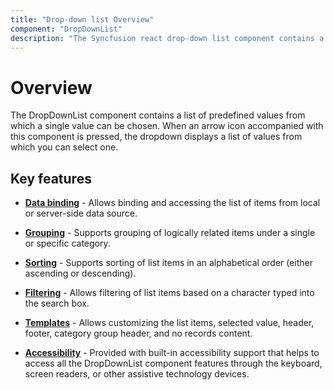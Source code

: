 ```yaml
---
title: "Drop-down list Overview"
component: "DropDownList"
description: "The Syncfusion react drop-down list component contains a list of predefined values from which a single value can be chosen."
---
```


# Overview

The DropDownList component contains a list of predefined values from which a single value can be chosen. When
an arrow icon accompanied with this component is pressed, the dropdown displays a list of values from
which you can select one.

## Key features

* **[Data binding](/drop-down-list/data-binding/)** - Allows binding and accessing the list of items from local or server-side data source.

* **[Grouping](/drop-down-list/grouping/)** -  Supports grouping of logically related items under a single
or specific category.

* **[Sorting](../api/drop-down-list/#sortorder)** - Supports sorting of list items in an
alphabetical order (either ascending or descending).

* **[Filtering](/drop-down-list/filtering/)** - Allows filtering of list items based on a character typed into
the search box.

* **[Templates](/drop-down-list/templates/)** - Allows customizing the list items, selected value, header,
footer, category group header, and no records content.

* **[Accessibility](/drop-down-list/accessibility/)** - Provided with built-in accessibility support that
helps to access all the DropDownList component features through the keyboard, screen readers, or other
assistive technology devices.
